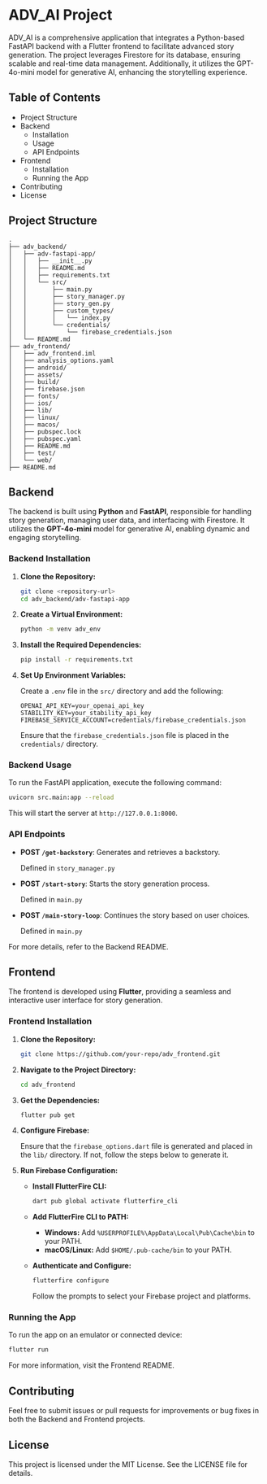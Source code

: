 # ADV_AI Project

ADV_AI is a comprehensive application that integrates a Python-based FastAPI backend with a Flutter frontend to facilitate advanced story generation. The project leverages Firestore for its database, ensuring scalable and real-time data management. Additionally, it utilizes the GPT-4o-mini model for generative AI, enhancing the storytelling experience.

## Table of Contents

- Project Structure
- Backend
  - Installation
  - Usage
  - API Endpoints
- Frontend
  - Installation
  - Running the App
- Contributing
- License

## Project Structure

```
.
├── adv_backend/
│   ├── adv-fastapi-app/
│   │   ├── __init__.py
│   │   ├── README.md
│   │   ├── requirements.txt
│   │   └── src/
│   │       ├── main.py
│   │       ├── story_manager.py
│   │       ├── story_gen.py
│   │       ├── custom_types/
│   │       │   └── index.py
│   │       └── credentials/
│   │           └── firebase_credentials.json
│   └── README.md
├── adv_frontend/
│   ├── adv_frontend.iml
│   ├── analysis_options.yaml
│   ├── android/
│   ├── assets/
│   ├── build/
│   ├── firebase.json
│   ├── fonts/
│   ├── ios/
│   ├── lib/
│   ├── linux/
│   ├── macos/
│   ├── pubspec.lock
│   ├── pubspec.yaml
│   ├── README.md
│   ├── test/
│   └── web/
├── README.md
```

## Backend

The backend is built using **Python** and **FastAPI**, responsible for handling story generation, managing user data, and interfacing with Firestore. It utilizes the **GPT-4o-mini** model for generative AI, enabling dynamic and engaging storytelling.

### Backend Installation

1. **Clone the Repository:**

    ```sh
    git clone <repository-url>
    cd adv_backend/adv-fastapi-app
    ```

2. **Create a Virtual Environment:**

    ```sh
    python -m venv adv_env
    ```

3. **Install the Required Dependencies:**

    ```sh
    pip install -r requirements.txt
    ```

4. **Set Up Environment Variables:**

    Create a `.env` file in the `src/` directory and add the following:

    ```env
    OPENAI_API_KEY=your_openai_api_key
    STABILITY_KEY=your_stability_api_key
    FIREBASE_SERVICE_ACCOUNT=credentials/firebase_credentials.json
    ```

    Ensure that the `firebase_credentials.json` file is placed in the `credentials/` directory.

### Backend Usage

To run the FastAPI application, execute the following command:

```sh
uvicorn src.main:app --reload
```

This will start the server at `http://127.0.0.1:8000`.

### API Endpoints

- **POST `/get-backstory`**: Generates and retrieves a backstory.
  
  Defined in `story_manager.py`

- **POST `/start-story`**: Starts the story generation process.
  
  Defined in `main.py`

- **POST `/main-story-loop`**: Continues the story based on user choices.
  
  Defined in `main.py`

For more details, refer to the Backend README.

## Frontend

The frontend is developed using **Flutter**, providing a seamless and interactive user interface for story generation.

### Frontend Installation

1. **Clone the Repository:**

    ```sh
    git clone https://github.com/your-repo/adv_frontend.git
    ```

2. **Navigate to the Project Directory:**

    ```sh
    cd adv_frontend
    ```

3. **Get the Dependencies:**

    ```sh
    flutter pub get
    ```

4. **Configure Firebase:**

    Ensure that the `firebase_options.dart` file is generated and placed in the `lib/` directory. If not, follow the steps below to generate it.

5. **Run Firebase Configuration:**

    - **Install FlutterFire CLI:**

      ```bash
      dart pub global activate flutterfire_cli
      ```

    - **Add FlutterFire CLI to PATH:**

      - **Windows:**
        Add `%USERPROFILE%\AppData\Local\Pub\Cache\bin` to your PATH.
      - **macOS/Linux:**
        Add `$HOME/.pub-cache/bin` to your PATH.

    - **Authenticate and Configure:**

      ```bash
      flutterfire configure
      ```

      Follow the prompts to select your Firebase project and platforms.

### Running the App

To run the app on an emulator or connected device:

```sh
flutter run
```

For more information, visit the Frontend README.

## Contributing

Feel free to submit issues or pull requests for improvements or bug fixes in both the Backend and Frontend projects.

## License

This project is licensed under the MIT License. See the LICENSE file for details.
